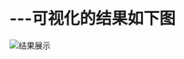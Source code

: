 # ---可视化的结果如下图
![结果展示](https://github.com/IwGrin/-/assets/114733482/b3728cdd-3de6-474f-a0b8-0c7a0a3cb8b7)
